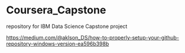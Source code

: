 # Coursera_Capstone
repository for IBM Data Science Capstone project

https://medium.com/@aklson_DS/how-to-properly-setup-your-github-repository-windows-version-ea596b398b
